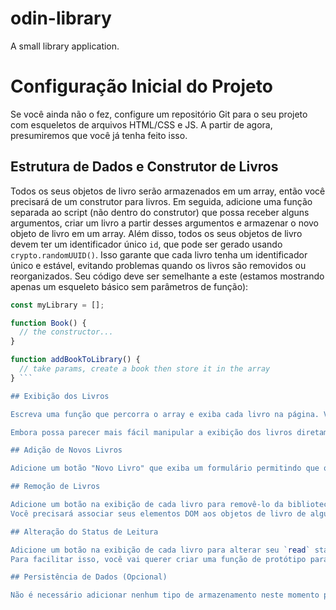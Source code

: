 # odin-library
A small library application.

# Configuração Inicial do Projeto

Se você ainda não o fez, configure um repositório Git para o seu projeto com esqueletos de arquivos HTML/CSS e JS. A partir de agora, presumiremos que você já tenha feito isso.

## Estrutura de Dados e Construtor de Livros

Todos os seus objetos de livro serão armazenados em um array, então você precisará de um construtor para livros. Em seguida, adicione uma função separada ao script (não dentro do construtor) que possa receber alguns argumentos, criar um livro a partir desses argumentos e armazenar o novo objeto de livro em um array. Além disso, todos os seus objetos de livro devem ter um identificador único `id`, que pode ser gerado usando `crypto.randomUUID()`. Isso garante que cada livro tenha um identificador único e estável, evitando problemas quando os livros são removidos ou reorganizados. Seu código deve ser semelhante a este (estamos mostrando apenas um esqueleto básico sem parâmetros de função):

```javascript
const myLibrary = [];

function Book() {
  // the constructor...
}

function addBookToLibrary() {
  // take params, create a book then store it in the array
} ```

## Exibição dos Livros

Escreva uma função que percorra o array e exiba cada livro na página. Você pode exibi-los em algum tipo de tabela ou cada um em seu próprio "cartão". Pode ser útil, por enquanto, adicionar manualmente alguns livros ao seu array para que você possa ver a exibição.

Embora possa parecer mais fácil manipular a exibição dos livros diretamente em vez de armazenar os dados em um array primeiro, daqui em diante, você deve pensar nessas responsabilidades separadamente. Abordaremos esse conceito mais profundamente posteriormente, mas, ao desenvolver aplicativos, queremos a flexibilidade de recriar elementos (como nossa biblioteca e seus livros) de várias maneiras usando os mesmos dados subjacentes. Portanto, considere a lógica de exibição dos livros para o usuário e as estruturas dos livros que contêm todas as informações como entidades distintas. Essa separação aumentará a manutenibilidade e a escalabilidade do seu código.

## Adição de Novos Livros

Adicione um botão "Novo Livro" que exiba um formulário permitindo que os usuários insiram os detalhes do novo livro e o adicionem à biblioteca: autor, título, número de páginas, se foi lido e qualquer outra coisa que você queira. A forma como você deseja exibir este formulário é com você. Por exemplo, você pode querer que um formulário seja exibido em uma barra lateral ou explorar `<dialog>` e modais usando a tag `<dialog>`. Seja como for, você provavelmente encontrará um problema em que o envio do seu formulário não fará o que você espera. Isso ocorre porque a `<input type="submit">` tenta enviar os dados para um servidor por padrão. É aqui que `event.preventDefault();` será útil. Confira a [documentação de event.preventDefault](https://developer.mozilla.org/en-US/docs/Web/API/Event/preventDefault) e veja como você pode resolver esse problema!

## Remoção de Livros

Adicione um botão na exibição de cada livro para removê-lo da biblioteca.
Você precisará associar seus elementos DOM aos objetos de livro de alguma forma. Uma solução fácil é atribuir a eles um `data-*` atributo que corresponda à exclusividade `id` do respectivo objeto de livro.

## Alteração do Status de Leitura

Adicione um botão na exibição de cada livro para alterar seu `read` status.
Para facilitar isso, você vai querer criar uma função de protótipo para o construtor `Book` que alterne o status de leitura de uma instância de livro (`read`).

## Persistência de Dados (Opcional)

Não é necessário adicionar nenhum tipo de armazenamento neste momento para salvar as informações entre as atualizações de página. Você terá a opção de retornar a este projeto mais tarde no curso.
